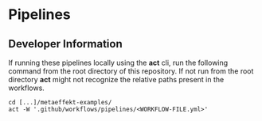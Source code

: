 # Pipelines

## Developer Information

If running these pipelines locally using the **act** cli, run the following command from the root directory of this
repository. If not run from the root directory **act** might not recognize the relative paths present in the workflows.

~~~
cd [...]/metaeffekt-examples/
act -W '.github/workflows/pipelines/<WORKFLOW-FILE.yml>'
~~~